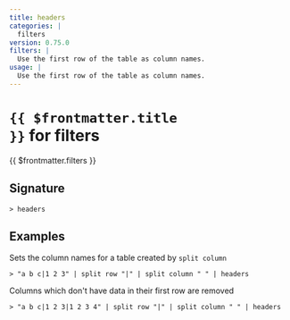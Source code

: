 ```yaml
---
title: headers
categories: |
  filters
version: 0.75.0
filters: |
  Use the first row of the table as column names.
usage: |
  Use the first row of the table as column names.
---
```


# <code>{{ $frontmatter.title }}</code> for filters

<div class='command-title'>{{ $frontmatter.filters }}</div>

## Signature

```> headers ```

## Examples

Sets the column names for a table created by `split column`
```shell
> "a b c|1 2 3" | split row "|" | split column " " | headers
```

Columns which don't have data in their first row are removed
```shell
> "a b c|1 2 3|1 2 3 4" | split row "|" | split column " " | headers
```

